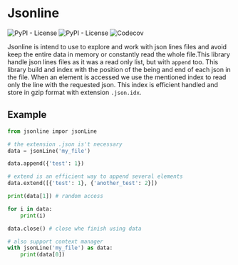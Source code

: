 # Jsonline

<img alt="PyPI - License" src="https://img.shields.io/github/license/fsadannn/jsonline"> <img alt="PyPI - License" src="https://travis-ci.org/fsadannn/jsonline.svg"> <img alt="Codecov" src="https://img.shields.io/codecov/c/github/fsadannn/jsonline.svg">

Jsonline is intend to use to explore and work with json lines files and avoid keep the entire data in memory or constantly read the whole file.This library handle json lines files as it was a read only list, but with `append` too. This library build and index with the position of the being and end of each json in the file. When an element is accessed we use the mentioned index to read only the line with the requested json. This index is efficient handled and store in gzip format with extension `.json.idx`.

## Example

```Python
from jsonline impor jsonLine

# the extension .json is't necessary
data = jsonLine('my_file')

data.append({'test': 1})

# extend is an efficient way to append several elements
data.extend([{'test': 1}, {'another_test': 2}])

print(data[1]) # random access

for i in data:
    print(i)

data.close() # close whe finish using data

# also support context manager
with jsonLine('my_file') as data:
    print(data[0])
```
